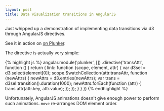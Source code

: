 ```yaml
---
layout: post
title: Data visualization transitions in AngularJS
---
```


Just whipped up a demonstration of implementing data transitions via d3 through AngularJS directives.

See it in action on [on Plunker](http://plnkr.co/edit/8h9pvOk3pdIAlFc22uDA?p=preview).

The directive is actually very simple:

{% highlight js %}
angular.module('plunker', [])
.directive('transAttr', function () {
  return {
    link: function (scope, element, attr) {
      var d3sel = d3.select(element[0]);
      scope.$watchCollection(attr.transAttr, function (newAttrs) {
        newAttrs = d3.entries(newAttrs);
        var trans = d3sel.transition().duration(1000);
        newAttrs.forEach(function (attr) {
          trans.attr(attr.key, attr.value);
        });
      });
    }
  }
})
{% endhighlight %}

Unfortunately, AngularJS animations doesn't give enough power to perform such animations. `move` re-arranges DOM element order.
